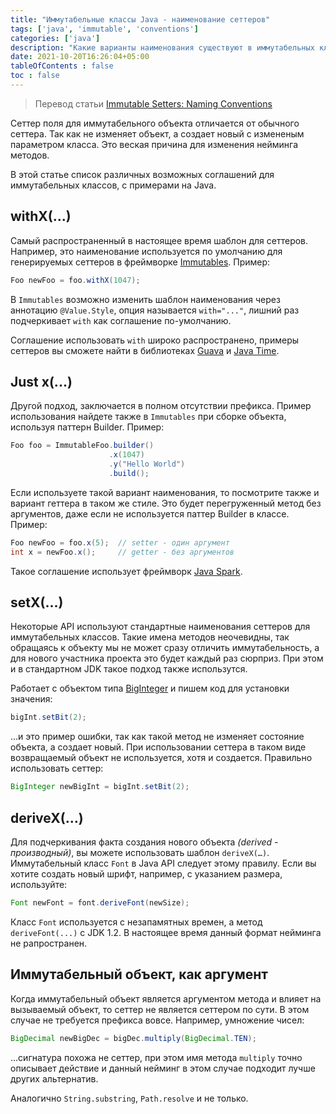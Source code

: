 ```yaml
---
title: "Иммутабельные классы Java - наименование сеттеров"
tags: ['java', 'immutable', 'conventions']
categories: ['java']
description: "Какие варианты наименования существуют в иммутабельных классах? Рассмотрим распространенные соглашения по шаблонам сеттеров в иммутабельны классах Java."
date: 2021-10-20T16:26:04+05:00
tableOfContents : false
toc : false
---
```


> <i class="fas fa-language"></i> Перевод статьи <a href="https://programming.guide/immutable-setters-naming-conventions.html" target="_blank">Immutable Setters: Naming Conventions</a>

Сеттер поля для иммутабельного объекта отличается от обычного сеттера. Так как не изменяет объект, а создает новый с измененым параметром класса. Это веская причина для изменения нейминга методов.

В этой статье список различных возможных соглашений для иммутабельных классов, с примерами на Java.

## withX(...)

Самый распространенный в настоящее время шаблон для сеттеров. Например, это наименование используется по умолчанию для генерируемых сеттеров в фреймворке <a href="https://immutables.github.io/" target="_blank">Immutables</a>. Пример:

```java
Foo newFoo = foo.withX(1047);
```

В `Immutables` возможно изменить шаблон наименования через аннотацию `@Value.Style`, опция называется `with="..."`, лишний раз подчеркивает `with` как соглашение по-умолчанию.

Соглашение использовать `with` широко распространено, примеры сеттеров вы сможете найти в библиотеках <a href="https://github.com/google/guava" target="_blank">Guavа</a> и <a href="https://docs.oracle.com/javase/8/docs/api/java/time/package-summary.html" target="_blank">Java Time</a>.

## Just x(...)

Другой подход, заключается в полном отсутствии префикса. Пример использования найдете также в `Immutables` при сборке объекта, используя паттерн Builder. Пример:

```java
Foo foo = ImmutableFoo.builder()
                      .x(1047)
                      .y("Hello World")
                      .build();
```

Если используете такой вариант наименования, то посмотрите также и вариант геттера в таком же стиле. Это будет перегруженный метод без аргументов, даже если не используется паттер Builder в классе. Пример:

```java
Foo newFoo = foo.x(5);  // setter - один аргумент
int x = newFoo.x();     // getter - без аргументов
```

Такое соглашение использует фреймворк <a href="https://sparkjava.com/" target="_blank">Java Spark</a>.

## setX(...)

Некоторые API используют стандартные наименования сеттеров для иммутабельных классов. Такие имена методов неочевидны, так обращаясь к объекту мы не может сразу отличить иммутабельность, а для нового участника проекта это будет каждый раз сюрприз. При этом и в стандартном JDK такое подход также использутся. 

Работает с объектом типа <a href="https://docs.oracle.com/en/java/javase/17/docs/api/java.base/java/math/BigInteger.html" target="_blank">BigInteger</a> и пишем код для установки значения:

```java
bigInt.setBit(2);
```

...и это пример ошибки, так как такой метод не изменяет состояние объекта, а создает новый. При использовании сеттера в таком виде возвращаемый объект не используется, хотя и создается. Правильно использовать сеттер:

```java
BigInteger newBigInt = bigInt.setBit(2);
```

## deriveX(…)

Для подчеркивания факта создания нового объекта _(derived - производный)_, вы можете использовать шаблон `deriveX(…)`. Иммутабельный класс `Font` в Java API следует этому правилу. Если вы хотите создать новый шрифт, например, с указанием размера, используйте:

```java
Font newFont = font.deriveFont(newSize);
```

Класс `Font` используется с незапамятных времен, а метод `deriveFont(...)` c JDK 1.2.
В настоящее время данный формат нейминга не рапространен.

## Иммутабельный объект, как аргумент

Когда иммутабельный объект является аргументом метода и влияет на вызываемый объект, то
сеттер не является сеттером по сути. В этом случае не требуется префикса вовсе. Например, умножение чисел:

```java
BigDecimal newBigDec = bigDec.multiply(BigDecimal.TEN);
```

...сигнатура похожа не сеттер, при этом имя метода `multiply` точно описывает действие
и данный нейминг в этом случае подходит лучше других альтернатив.

Аналогично `String.substring`, `Path.resolve` и не только.

